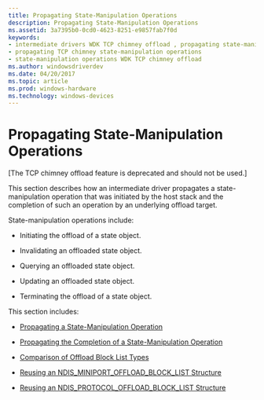 ```yaml
---
title: Propagating State-Manipulation Operations
description: Propagating State-Manipulation Operations
ms.assetid: 3a7395b0-0cd0-4623-8251-e9857fab7f0d
keywords:
- intermediate drivers WDK TCP chimney offload , propagating state-manipulation operations
- propagating TCP chimney state-manipulation operations
- state-manipulation operations WDK TCP chimney offload
ms.author: windowsdriverdev
ms.date: 04/20/2017
ms.topic: article
ms.prod: windows-hardware
ms.technology: windows-devices
---
```


# Propagating State-Manipulation Operations


\[The TCP chimney offload feature is deprecated and should not be used.\]

This section describes how an intermediate driver propagates a state-manipulation operation that was initiated by the host stack and the completion of such an operation by an underlying offload target.

State-manipulation operations include:

-   Initiating the offload of a state object.

-   Invalidating an offloaded state object.

-   Querying an offloaded state object.

-   Updating an offloaded state object.

-   Terminating the offload of a state object.

This section includes:

-   [Propagating a State-Manipulation Operation](propagating-a-state-manipulation-operation.md)

-   [Propagating the Completion of a State-Manipulation Operation](propagating-the-completion-of-a-state-manipulation-operation.md)

-   [Comparison of Offload Block List Types](comparison-of-offload-block-list-types.md)

-   [Reusing an NDIS\_MINIPORT\_OFFLOAD\_BLOCK\_LIST Structure](reusing-an-ndis-miniport-offload-block-list-structure.md)

-   [Reusing an NDIS\_PROTOCOL\_OFFLOAD\_BLOCK\_LIST Structure](reusing-an-ndis-miniport-offload-block-list-structure.md)

 

 





